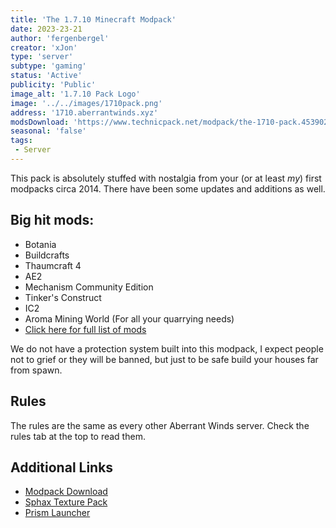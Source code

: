 ```yaml
---
title: 'The 1.7.10 Minecraft Modpack'
date: 2023-23-21
author: 'fergenbergel'
creator: 'xJon'
type: 'server'
subtype: 'gaming'
status: 'Active'
publicity: 'Public'
image_alt: '1.7.10 Pack Logo'
image: '../../images/1710pack.png'
address: '1710.aberrantwinds.xyz'
modsDownload: 'https://www.technicpack.net/modpack/the-1710-pack.453902'
seasonal: 'false'
tags:
 - Server
---
```


This pack is absolutely stuffed with nostalgia from your (or at least *my*) first modpacks circa 2014. There have been some updates and additions as well.

## Big hit mods:
- Botania
- Buildcrafts
- Thaumcraft 4
- AE2
- Mechanism Community Edition
- Tinker's Construct
- IC2
- Aroma Mining World (For all your quarrying needs)
- [Click here for full list of mods][4]

We do not have a protection system built into this modpack, I expect people not to grief or they will be banned, but just to be safe build your houses far from spawn.

## Rules
The rules are the same as every other Aberrant Winds server. Check the rules tab at the top to read them.

## Additional Links
 - [Modpack Download][2]
 - [Sphax Texture Pack][1]
 - [Prism Launcher][3]

[1]: <https://bdcraft.net/community/viewtopic.php?t=3729> "Sphax Texture Pack for The 1.7.10 Pack"
[2]: <https://www.technicpack.net/modpack/the-1710-pack.453902> "The 1.7.10 Pack Download"
[3]: <https://prismlauncher.org/> "Prism Launcher for Minecraft" 
[4]: <https://www.technicpack.net/modpack/the-1710-pack.453902/mods> "Modlist"
